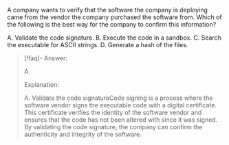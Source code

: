 
A company wants to verify that the software the company is deploying came from the vendor the company purchased the software from. Which of the following is the best way for the company to confirm this information? 

A. Validate the code signature. 
B. Execute the code in a sandbox. 
C. Search the executable for ASCII strings. 
D. Generate a hash of the files.

> [!faq]- Answer: 
> 
> A 
> 
> Explanation: 
> 
> A. Validate the code signatureCode signing is a process where the software vendor signs the executable code with a digital certificate. This certificate verifies the identity of the software vendor and ensures that the code has not been altered with since it was signed. By validating the code signature, the company can confirm the authenticity and integrity of the software.

